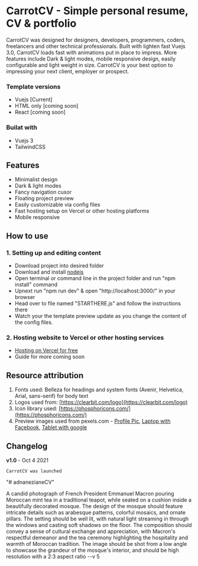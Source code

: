 # CarrotCV - Simple personal resume, CV & portfolio

CarrotCV was designed for designers, developers, programmers, coders, freelancers and other technical professionals. Built with lighten fast Vuejs 3.0, CarrotCV loads fast with animations put in place to impress. More features include Dark & light modes, mobile responsive design, easily configurable and light weight in size. CarrotCV is your best option to impressing your next client, employer or prospect.

### Template versions 
- Vuejs [Current]
- HTML only [coming soon]
- React [coming soon]

### Builat with
- Vuejs 3
- TailwindCSS
## Features
- Minimalist design
- Dark & light modes
- Fancy navigation cusor
- Floating project preview
- Easily customizable via config files
- Fast hosting setup on Vercel or other hosting platforms
- Mobile responsive

## How to use
### 1. Setting up and editing content
- Download project into desired folder
- Download and install [nodejs](https://nodejs.org/en/download/)
- Open terminal or command line in the project folder and run "npm install" command
- Upnext run "npm run dev" & open "http://localhost:3000/" in your browser
- Head over to file named "STARTHERE.js" and follow the instructions there
- Watch your the template preview update as you change the content of the config files.
### 2. Hosting website to Vercel or other hosting services
- [Hosting on Vercel for free](https://vercel.com/guides/deploying-vuejs-to-vercel)
- Guide for more coming soon

## Resource attribution
1. Fonts used: Belleza for headings and system fonts (Avenir, Helvetica, Arial, sans-serif) for body text
2. Logos used from: [https://clearbit.com/logo](https://clearbit.com/logo) 
3. Icon library used: [https://phosphoricons.com/](https://phosphoricons.com/)
4. Preview images used from pexels.com - [Profile Pic](https://www.pexels.com/photo/light-sky-fashion-man-7907687/), [Laptop with Facebook](https://www.pexels.com/photo/person-using-a-laptop-6162932/), [Tablet with google](https://www.pexels.com/photo/black-samsung-tablet-display-google-browser-on-screen-218717/)

## Changelog
**v1.0** - Oct 4 2021
```
CarrotCV was launched
```
"# adnanezianeCV" 

A candid photograph of French President Emmanuel Macron pouring Moroccan mint tea in a traditional teapot, while seated on a cushion inside a beautifully decorated mosque. The design of the mosque should feature intricate details such as arabesque patterns, colorful mosaics, and ornate pillars. The setting should be well lit, with natural light streaming in through the windows and casting soft shadows on the floor. The composition should convey a sense of cultural exchange and appreciation, with Macron's respectful demeanor and the tea ceremony highlighting the hospitality and warmth of Moroccan tradition. The image should be shot from a low angle to showcase the grandeur of the mosque's interior, and should be high resolution with a 2:3 aspect ratio --v 5
